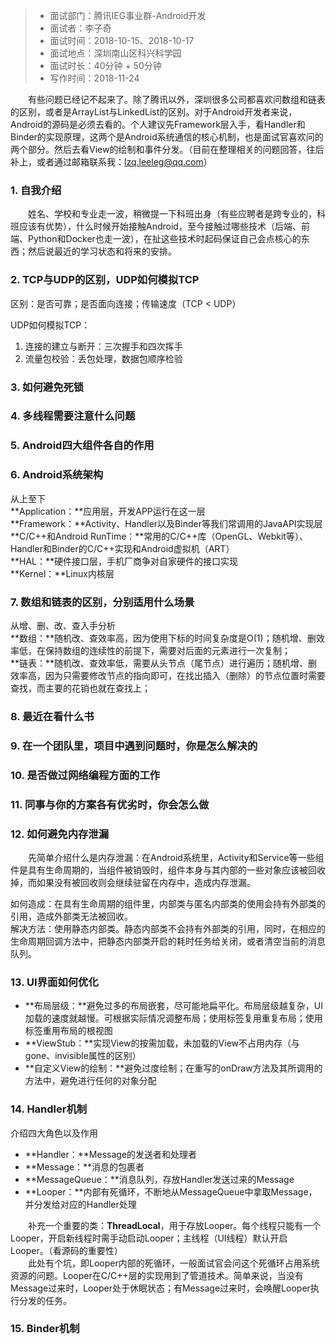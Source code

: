 > * 面试部门：腾讯IEG事业群-Android开发
> * 面试者：李子奇
> * 面试时间：2018-10-15、2018-10-17
> * 面试地点：深圳南山区科兴科学园
> * 面试时长：40分钟 + 50分钟
> * 写作时间：2018-11-24

&#8195;&#8195;有些问题已经记不起来了。除了腾讯以外，深圳很多公司都喜欢问数组和链表的区别，或者是ArrayList与LinkedList的区别。对于Android开发者来说，Android的源码是必须去看的。个人建议先Framework层入手，看Handler和Binder的实现原理，这两个是Android系统通信的核心机制，也是面试官喜欢问的两个部分。然后去看View的绘制和事件分发。（目前在整理相关的问题回答，往后补上，或者通过邮箱联系我：lzq.leeleg@qq.com）

### 1. 自我介绍
&#8195;&#8195;姓名、学校和专业走一波，稍微提一下科班出身（有些应聘者是跨专业的，科班应该有优势），什么时候开始接触Android，至今接触过哪些技术（后端、前端、Python和Docker也走一波），在扯这些技术时起码保证自己会点核心的东西；然后说最近的学习状态和将来的安排。

### 2. TCP与UDP的区别，UDP如何模拟TCP
区别：是否可靠；是否面向连接；传输速度（TCP < UDP）

UDP如何模拟TCP：
1. 连接的建立与断开：三次握手和四次挥手  
2. 流量包校验：丢包处理，数据包顺序检验  

### 3. 如何避免死锁
### 4. 多线程需要注意什么问题
### 5. Android四大组件各自的作用
### 6. Android系统架构
从上至下  
**Application：**应用层，开发APP运行在这一层  
**Framework：**Activity、Handler以及Binder等我们常调用的JavaAPI实现层  
**C/C++和Android RunTime：**常用的C/C++库（OpenGL、Webkit等）、Handler和Binder的C/C++实现和Android虚拟机（ART）  
**HAL：**硬件接口层，手机厂商争对自家硬件的接口实现  
**Kernel：**Linux内核层  

### 7. 数组和链表的区别，分别适用什么场景
从增、删、改、查入手分析  
**数组：**随机改、查效率高，因为使用下标的时间复杂度是O(1)；随机增、删效率低，在保持数组的连续性的前提下，需要对后面的元素进行一次复制；  
**链表：**随机改、查效率低，需要从头节点（尾节点）进行遍历；随机增、删效率高，因为只需要修改节点的指向即可，在找出插入（删除）的节点位置时需要查找，而主要的花销也就在查找上；  

### 8. 最近在看什么书
### 9. 在一个团队里，项目中遇到问题时，你是怎么解决的
### 10. 是否做过网络编程方面的工作
### 11. 同事与你的方案各有优劣时，你会怎么做
### 12. 如何避免内存泄漏
&#8195;&#8195;先简单介绍什么是内存泄漏：在Android系统里，Activity和Service等一些组件是具有生命周期的，当组件被销毁时，组件本身与其内部的一些对象应该被回收掉，而如果没有被回收则会继续驻留在内存中，造成内存泄漏。

如何造成：在具有生命周期的组件里，内部类与匿名内部类的使用会持有外部类的引用，造成外部类无法被回收。  
解决方法：使用静态内部类。静态内部类不会持有外部类的引用，同时，在相应的生命周期回调方法中，把静态内部类开启的耗时任务给关闭，或者清空当前的消息队列。  

### 13. UI界面如何优化
- **布局层级：**避免过多的布局嵌套，尽可能地扁平化。布局层级越复杂，UI加载的速度就越慢。可根据实际情况调整布局；使用<include />标签复用重复布局；使用<merge />标签重用布局的根视图  
- **ViewStub：**实现View的按需加载，未加载的View不占用内存（与gone、invisible属性的区别）  
- **自定义View的绘制：**避免过度绘制；在重写的onDraw方法及其所调用的方法中，避免进行任何的对象分配  

### 14. Handler机制
介绍四大角色以及作用
- **Handler：**Message的发送者和处理者
- **Message：**消息的包裹者
- **MessageQueue：**消息队列，存放Handler发送过来的Message
- **Looper：**内部有死循环，不断地从MessageQueue中拿取Message，并分发给对应的Handler处理

&#8195;&#8195;补充一个重要的类：**ThreadLocal**，用于存放Looper。每个线程只能有一个Looper，开启新线程时需手动启动Looper；主线程（UI线程）默认开启Looper。（看源码的重要性）  
&#8195;&#8195;此处有个坑，即Looper内部的死循环，一般面试官会问这个死循环占用系统资源的问题。Looper在C/C++层的实现用到了管道技术。简单来说，当没有Message过来时，Looper处于休眠状态；有Message过来时，会唤醒Looper执行分发的任务。

### 15. Binder机制